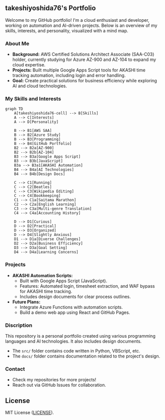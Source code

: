 ## takeshiyoshida76's Portfolio
Welcome to my GitHub portfolio! I'm a cloud enthusiast and developer, working on automation and AI-driven projects. Below is an overview of my skills, interests, and personality, visualized with a mind map.

### About Me
- **Background:** AWS Certified Solutions Architect Associate (SAA-C03) holder, currently studying for Azure AZ-900 and AZ-104 to expand my cloud expertise.
- **Projects:** Built multiple Google Apps Script tools for AKASHI time tracking automation, including login and error handling.
- **Goal:** Create practical solutions for business efficiency while exploring AI and cloud technologies.

### My Skills and Interests
```mermaid
graph TD
    A[takeshiyoshida76-cell] --> B[Skills]
    A --> C[Interests]
    A --> D[Personality]

    B --> B1[AWS SAA]
    B --> B2[Azure Study]
    B --> B3[Programming]
    B --> B4[GitHub Portfolio]
    B2 --> B2a[AZ-900]
    B2 --> B2b[AZ-104]
    B3 --> B3a[Google Apps Script]
    B3 --> B3b[JavaScript]
    B3a --> B3a1[AKASHI Automation]
    B4 --> B4a[AI Technologies]
    B4 --> B4b[Design Docs]

    C --> C1[Running]
    C --> C2[Beatles]
    C --> C3[Wikipedia Editing]
    C --> C4[Bookkeeping]
    C1 --> C1a[Saitama Marathon]
    C2 --> C2a[English Learning]
    C3 --> C3a[Multi-genre Translation]
    C4 --> C4a[Accounting History]

    D --> D1[Curious]
    D --> D2[Practical]
    D --> D3[Organized]
    D --> D4[Slightly Anxious]
    D1 --> D1a[Diverse Challenges]
    D2 --> D2a[Business Efficiency]
    D3 --> D3a[Goal Setting]
    D4 --> D4a[Learning Concerns]
```

### Projects
- **AKASHI Automation Scripts:**
  - Built with Google Apps Script (JavaScript).
  - Features: Automated login, timesheet extraction, and WAF bypass for AKASHI time tracking.
  - Includes design documents for clear process outlines.
- **Future Plans:**
  - Integrate Azure Functions with automation scripts.
  - Build a demo web app using React and GitHub Pages.

### Discription
This repository is a personal portfolio created using various programming languages ​​and AI technologies. It also includes design documents.
- The `src/` folder contains code written in Python, VBScript, etc.
- The `docs/` folder contains documentation related to the project's design.

### Contact
- Check my repositories for more projects!
- Reach out via GitHub Issues for collaboration.

## License
MIT License ([LICENSE](LICENSE)).
